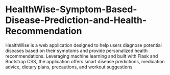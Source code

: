 # HealthWise-Symptom-Based-Disease-Prediction-and-Health-Recommendation
HealthWise is a web application designed to help users diagnose potential diseases based on their symptoms and provide personalized health recommendations. Leveraging machine learning and built with Flask and Bootstrap CSS, the application offers smart disease predictions, medication advice, dietary plans, precautions, and workout suggestions.
